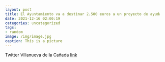```yaml
---
layout: post
title: El Ayuntamiento va a destinar 2.500 euros a un proyecto de ayuda humanitaria en Venezuela, en virtud del convenio suscrito esta...
date: 2021-12-16 02:00:19
categories: uncategorized
tags:
- random
image: /img/image.jpg
caption: This is a picture
---
```

Twitter Villanueva de la Cañada [link](https://twitter.com/AytoVDLCanada/status/1471064155549540354)
